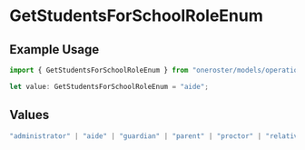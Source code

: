 # GetStudentsForSchoolRoleEnum

## Example Usage

```typescript
import { GetStudentsForSchoolRoleEnum } from "oneroster/models/operations";

let value: GetStudentsForSchoolRoleEnum = "aide";
```

## Values

```typescript
"administrator" | "aide" | "guardian" | "parent" | "proctor" | "relative" | "student" | "teacher"
```